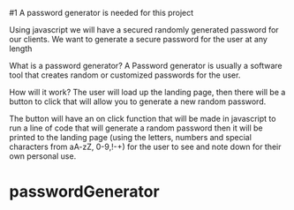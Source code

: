  #1 A password generator is needed for this project
 
Using javascript we will have a secured randomly generated password for our clients.
 We want to generate a secure password for the user at any length
 
 
What is a password generator?
A Password generator is usually a software tool that creates random or customized passwords for the user.
 
How will it work?
The user will load up the landing page, then there will be a button to click that will allow you to generate a new random password.
 
The button will have an on click function that will be made in javascript to run a line of code that will generate a random password then it will be printed to the landing page (using the letters, numbers and special characters from aA-zZ, 0-9,!-+) for the user to see and note down for their own personal use.
# passwordGenerator
